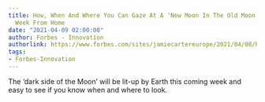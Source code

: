 ```yaml
---
title: How, When And Where You Can Gaze At A ‘New Moon In The Old Moon’s Arms’ This
  Week From Home
date: "2021-04-09 02:00:00"
author: Forbes - Innovation
authorlink: https://www.forbes.com/sites/jamiecartereurope/2021/04/08/how-when-and-where-you-can-gaze-at-a-new-moon-in-the-old-moons-arms-this-week-from-home/
tags:
- Forbes-Innovation
---
```

The ‘dark side of the Moon’ will be lit-up by Earth this coming week and easy to see if you know when and where to look.